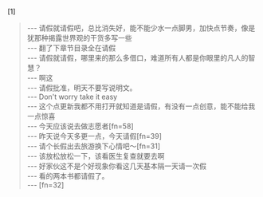 
[1] 
>--- 请假就请假吧，总比消失好，能不能少水一点脚男，加快点节奏，像是犹那种揭露世界观的干货多写一些<br>
>--- 翻了下章节目录全在请假<br>
>--- 请假就请假，哪里来的那么多借口，难道所有人都是你眼里的凡人的智慧？<br>
>--- 啊这<br>
>--- 请假批准，明天不要写说明文。<br>
>--- Don't worry take it easy<br>
>--- 这个点更新我都不用打开就知道是请假，有没有一点创意，能不能给我一点惊喜<br>
>--- 今天应该说去做志愿者[fn=58]<br>
>--- 昨天说今天多更一点，今天请假[fn=39]<br>
>--- 请个长假出去旅游换下心情吧～[fn=31]<br>
>--- 该放松放松一下，该看医生复查就要去啊<br>
>--- 好家伙这不是个好现象你看这几天基本隔一天请一次假<br>
>--- 看的两本书都请假了。<br>
>--- [fn=32]<br>
